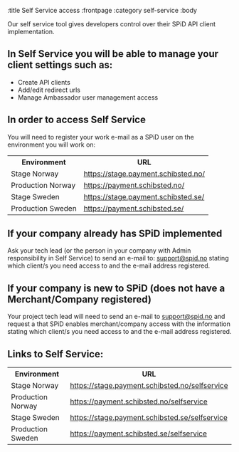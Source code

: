 :title Self Service access
:frontpage
:category self-service
:body

Our self service tool gives developers control over their SPiD API client implementation. 

## In Self Service you will be able to manage your client settings such as: 
- Create API clients
- Add/edit redirect urls
- Manage Ambassador user management access

## In order to access Self Service

You will need to register your work e-mail as a SPiD user on the environment you will work on:
<table class="sectioned mbl" width="100%">
  <tr>
    <th>Environment</th>
    <th>URL</th>
  </tr>
  <tr>
    <td>Stage Norway</td>
    <td><a href="https://stage.payment.schibsted.no/">https://stage.payment.schibsted.no/</a></td>
  </tr>
  <tr>
    <td>Production Norway</td>
    <td><a href="https://payment.schibsted.no/">https://payment.schibsted.no/</a></td>
  </tr>
  <tr>
    <td>Stage Sweden</td>
    <td><a href="https://stage.payment.schibsted.se/">https://stage.payment.schibsted.se/</a></td>
  </tr>
  <tr>
    <td>Production Sweden</td>
    <td><a href="https://payment.schibsted.se/">https://payment.schibsted.se/</a></td>
  </tr>
</table>

## If your company already has SPiD implemented 
Ask your tech lead (or the person in your company with Admin responsibility in Self Service) to send an 
e-mail to: support@spid.no stating which client/s you need access to and the e-mail address registered. 

## If your company is new to SPiD (does not have a Merchant/Company registered)
Your project tech lead will need to send an e-mail to support@spid.no and request a that SPiD enables 
merchant/company access with the information stating which client/s you need access to and the e-mail address registered. 

## Links to Self Service: 

<table class="sectioned mbl" width="100%">
  <tr>
    <th>Environment</th>
    <th>URL</th>
  </tr>
  <tr>
    <td>Stage Norway</td>
    <td><a href="https://stage.payment.schibsted.no/selfservice">https://stage.payment.schibsted.no/selfservice</a></td>
  </tr>
  <tr>
    <td>Production Norway</td>
    <td><a href="https://payment.schibsted.no/selfservice">https://payment.schibsted.no/selfservice</a></td>
  </tr>
  <tr>
    <td>Stage Sweden</td>
    <td><a href="https://stage.payment.schibsted.se/selfservice">https://stage.payment.schibsted.se/selfservice</a></td>
  </tr>
  <tr>
    <td>Production Sweden</td>
    <td><a href="https://payment.schibsted.se/selfservice">https://payment.schibsted.se/selfservice</a></td>
  </tr>
</table>

